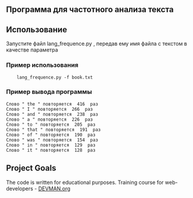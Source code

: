 ## Программа для частотного анализа текста

## Использование

Запустите файл lang_frequence.py , передав ему имя файла с текстом в качестве параметра

### Пример использования
```
    lang_frequence.py -f book.txt
```

### Пример вывода программы
```
Слово " the " повторяется  416  раз
Слово " I " повторяется  266  раз
Слово " and " повторяется  238  раз
Слово " a " повторяется  226  раз
Слово " to " повторяется  205  раз
Слово " that " повторяется  191  раз
Слово " of " повторяется  190  раз
Слово " was " повторяется  154  раз
Слово " in " повторяется  129  раз
Слово " it " повторяется  128  раз
```

## Project Goals

The code is written for educational purposes. Training course for web-developers - [DEVMAN.org](https://devman.org)
